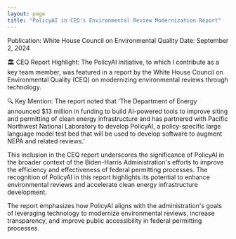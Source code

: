 ```yaml
---
layout: page
title: "PolicyAI in CEQ's Environmental Review Modernization Report"
---
```


Publication: White House Council on Environmental Quality
Date: September 2, 2024

🏛️ CEQ Report Highlight: The PolicyAI initiative, to which I contribute as a key team member, was featured in a report by the White House Council on Environmental Quality (CEQ) on modernizing environmental reviews through technology.

🔍 Key Mention: The report noted that 'The Department of Energy announced $13 million in funding to build AI-powered tools to improve siting and permitting of clean energy infrastructure and has partnered with Pacific Northwest National Laboratory to develop PolicyAI, a policy-specific large language model test bed that will be used to develop software to augment NEPA and related reviews.'

This inclusion in the CEQ report underscores the significance of PolicyAI in the broader context of the Biden-Harris Administration's efforts to improve the efficiency and effectiveness of federal permitting processes. The recognition of PolicyAI in this report highlights its potential to enhance environmental reviews and accelerate clean energy infrastructure development.

The report emphasizes how PolicyAI aligns with the administration's goals of leveraging technology to modernize environmental reviews, increase transparency, and improve public accessibility in federal permitting processes.


